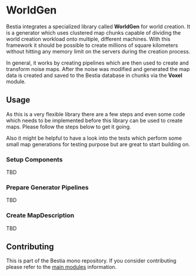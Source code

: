 # WorldGen

Bestia integrates a specialized library called **WorldGen** for world creation. It is a generator which uses
clustered map chunks capable of dividing the world creation workload onto multiple, different machines. 
With this framework it should be possible to create millions of square kilometers without hitting any 
memory limit on the servers during the creation process.

In general, it works by creating pipelines which are then used to create and transform noise maps. After 
the noise was modified and generated the map data is created and saved to the Bestia database in chunks 
via the **Voxel** module.

## Usage

As this is a very flexible library there are a few steps and even some code which needs to be implemented 
before this library can be used to create maps. Please follow the steps below to get it going.

Also it might be helpful to have a look into the tests which perform some small map generations for testing
purpose but are great to start building on.

### Setup Components

TBD

### Prepare Generator Pipelines

TBD

### Create MapDescription

TBD

## Contributing

This is part of the Bestia mono repository. If you consider contributing please refer to the [main modules](http://github.com/tfelix/bestia-beghemoth) information.